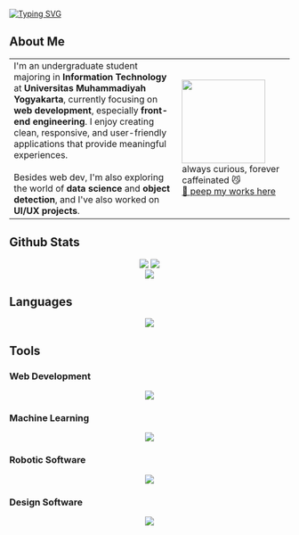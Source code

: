 [![Typing SVG](https://readme-typing-svg.herokuapp.com?font=Inter&weight=900&pause=1000&color=FF69B4&center=false&vCenter=true&width=435&lines=Hi%2C+I'm+Lu'lu'%F0%9F%91%8B;a+tech+enthu%F0%9F%91%A9%E2%80%8D%F0%9F%92%BB;a+lifelong+learner%F0%9F%90%88%E2%80%8D%E2%AC%9B)](https://git.io/typing-svg)
## About Me
<div align="center">
<table>
  <tr>
    <td width="60%" style="border: none;"  valign="middle">
      I'm an undergraduate student majoring in <b>Information Technology</b> at <b>Universitas Muhammadiyah Yogyakarta</b>, currently focusing on <b>web development</b>, especially <b>front-end engineering</b>. I enjoy creating clean, responsive, and user-friendly applications that provide meaningful experiences.<br><br>
      Besides web dev, I'm also exploring the world of <b>data science</b> and <b>object detection</b>, and I've also worked on <b>UI/UX projects</b>.
    </td>
    <td width="40%" style="border: none;" valign="middle">
      <img src="https://media.giphy.com/media/v1.Y2lkPTc5MGI3NjExejd3c2lxdGhwbDF4emxzaXQ0cjcxZmRubmRmZDB6cW1ra2w4MGhkeCZlcD12MV9naWZzX3NlYXJjaCZjdD1n/lJNoBCvQYp7nq/giphy.gif" width="150" /><br>
      always curious, forever caffeinated 😼<br>
      <a href="https://lululuthfiah-portfolio.vercel.app/">🔗 peep my works here</a>
    </td>
  </tr>
</table>
</div>

## Github Stats
<div align="center">
  
[![](https://github-readme-stats.vercel.app/api?username=lulultfh&show_icons=true&bg_color=000000&title_color=ff69b4&icon_color=ff69b4&text_color=ffffff&border_color=ff69b4)](https://github.com/anuraghazra/github-readme-stats)
[![](https://github-readme-streak-stats.herokuapp.com/?user=lulultfh&hide_border=true&background=000000&sideLabels=ffffff&sideNums=ffffff&dates=ffffff&fire=ff69b4&ring=ff69b4&currStreakLabel=ff69b4)](https://git.io/streak-stats)<br/>
[![](https://github-readme-stats.vercel.app/api/top-langs/?username=lulultfh&layout=compact&bg_color=000000&title_color=ff69b4&text_color=F6DED8&icon_color=F2B28C&border_color=D2665A)](https://github.com/anuraghazra/github-readme-stats)

</div>

## Languages
<p align="center">
  <a href="https://skillicons.dev">
    <img src="https://skillicons.dev/icons?i=cpp,cs,java,js,php,py,r" />
  </a>
</p>

## Tools
### Web Development
<p align="center">
  <a href="https://skillicons.dev">
    <img src="https://skillicons.dev/icons?i=docker,express,react" />
  </a>
</p>

### Machine Learning
<p align="center">
  <a href="https://skillicons.dev">
    <img src="https://skillicons.dev/icons?i=sklearn,tensorflow" />
  </a>
</p>

### Robotic Software
<p align="center">
  <a href="https://skillicons.dev">
    <img src="https://skillicons.dev/icons?i=arduino" />
  </a>
</p>

### Design Software
<p align="center">
  <a href="https://skillicons.dev">
    <img src="https://skillicons.dev/icons?i=figma,ps" />
  </a>
</p>


<!--
**lulultfh/lulultfh** is a ✨ _special_ ✨ repository because its `README.md` (this file) appears on your GitHub profile.

Here are some ideas to get you started:

- 🔭 I’m currently working on ...
- 🌱 I’m currently learning ...
- 👯 I’m looking to collaborate on ...
- 🤔 I’m looking for help with ...
- 💬 Ask me about ...
- 📫 How to reach me: ...
- 😄 Pronouns: ...
- ⚡ Fun fact: ...
-->

